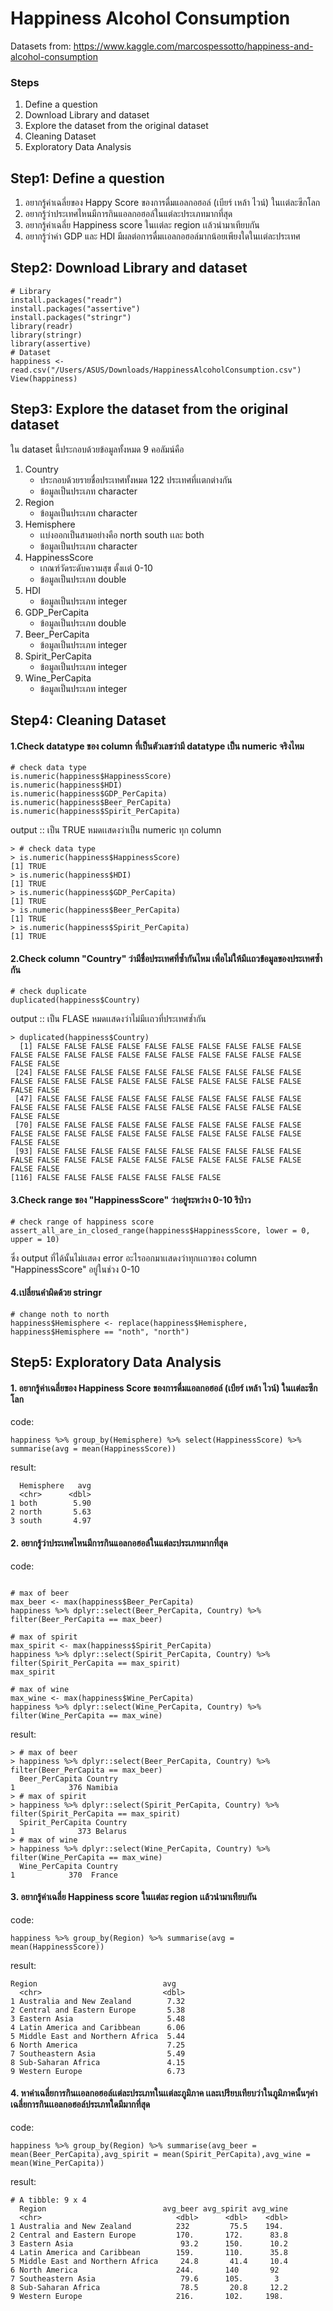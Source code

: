 # Happiness Alcohol Consumption
Datasets from: https://www.kaggle.com/marcospessotto/happiness-and-alcohol-consumption

### Steps
1. Define a question
2. Download Library and dataset
3. Explore the dataset from the original dataset
4. Cleaning Dataset
5. Exploratory Data Analysis

## Step1: Define a question

1. อยากรู้ค่าเฉลี่ยของ Happy Score ของการดื่มแอลกอฮอล์ (เบียร์ เหล้า ไวน์) ในเเต่ละซีกโลก
2. อยากรู้ว่าประเทศไหนมีการกินแอลกอฮอล์ในแต่ละประเภทมากที่สุด
3. อยากรู้ค่าเฉลี่ย Happiness score ในเเต่ละ region เเล้วนํามาเทียบกัน
4. อยากรู้ว่าค่า GDP และ HDI มีผลต่อการดื่มเเอลกอฮอล์มากน้อยเพียงใดในเเต่ละประเทศ


## Step2: Download Library and dataset
```
# Library
install.packages("readr")
install.packages("assertive")
install.packages("stringr")
library(readr)    
library(stringr)   
library(assertive)  
# Dataset
happiness <- read.csv("/Users/ASUS/Downloads/HappinessAlcoholConsumption.csv")
View(happiness)
```
## Step3: Explore the dataset from the original dataset
ใน dataset นี้ประกอบด้วยข้อมูลทั้งหมด 9 คอลัมน์คือ 
1. Country 
     - ประกอบด้วยรายชื่อประเทศทั้งหมด 122 ประเทศที่เเตกต่างกัน
     - ข้อมูลเป็นประเภท character
2. Region	
     - ข้อมูลเป็นประเภท character
3. Hemisphere 
     - เเบ่งออกเป็นสามอย่างคือ north south เเละ both
     - ข้อมูลเป็นประเภท character
4. HappinessScore 
     - เกณฑ์วัดระดับความสุข ตั้งเเต่ 0-10
     - ข้อมูลเป็นประเภท double
5. HDI	
     - ข้อมูลเป็นประเภท integer
6. GDP_PerCapita	
     - ข้อมูลเป็นประเภท double
7. Beer_PerCapita	
     - ข้อมูลเป็นประเภท integer
8. Spirit_PerCapita	
     - ข้อมูลเป็นประเภท integer
9. Wine_PerCapita
     - ข้อมูลเป็นประเภท integer

## Step4: Cleaning Dataset
#### 1.Check datatype ของ column ที่เป็นตัวเลขว่ามี datatype เป็น numeric จริงไหม
```
# check data type
is.numeric(happiness$HappinessScore)
is.numeric(happiness$HDI)
is.numeric(happiness$GDP_PerCapita)
is.numeric(happiness$Beer_PerCapita)
is.numeric(happiness$Spirit_PerCapita)
```
output ::
เป็น TRUE หมดเเสดงว่าเป็น numeric ทุก column
```
> # check data type
> is.numeric(happiness$HappinessScore)
[1] TRUE
> is.numeric(happiness$HDI)
[1] TRUE
> is.numeric(happiness$GDP_PerCapita)
[1] TRUE
> is.numeric(happiness$Beer_PerCapita)
[1] TRUE
> is.numeric(happiness$Spirit_PerCapita)
[1] TRUE
```
#### 2.Check column "Country" ว่ามีชื่อประเทศที่ซ้ำกันไหม เพื่อไม่ให้มีเเถวข้อมูลของประเทศซ้ำกัน
```
# check duplicate
duplicated(happiness$Country)
```
output ::
เป็น FLASE หมดเเสดงว่าไม่มีเเถวที่ประเทศซ้ำกัน
```
> duplicated(happiness$Country)
  [1] FALSE FALSE FALSE FALSE FALSE FALSE FALSE FALSE FALSE FALSE FALSE FALSE FALSE FALSE FALSE FALSE FALSE FALSE FALSE FALSE FALSE FALSE FALSE
 [24] FALSE FALSE FALSE FALSE FALSE FALSE FALSE FALSE FALSE FALSE FALSE FALSE FALSE FALSE FALSE FALSE FALSE FALSE FALSE FALSE FALSE FALSE FALSE
 [47] FALSE FALSE FALSE FALSE FALSE FALSE FALSE FALSE FALSE FALSE FALSE FALSE FALSE FALSE FALSE FALSE FALSE FALSE FALSE FALSE FALSE FALSE FALSE
 [70] FALSE FALSE FALSE FALSE FALSE FALSE FALSE FALSE FALSE FALSE FALSE FALSE FALSE FALSE FALSE FALSE FALSE FALSE FALSE FALSE FALSE FALSE FALSE
 [93] FALSE FALSE FALSE FALSE FALSE FALSE FALSE FALSE FALSE FALSE FALSE FALSE FALSE FALSE FALSE FALSE FALSE FALSE FALSE FALSE FALSE FALSE FALSE
[116] FALSE FALSE FALSE FALSE FALSE FALSE FALSE
```
#### 3.Check range ของ "HappinessScore" ว่าอยู่ระหว่าง 0-10 รึป่าว
```
# check range of happiness score
assert_all_are_in_closed_range(happiness$HappinessScore, lower = 0, upper = 10)
```
ซึ่ง output ที่ได้นั้นไม่เเสดง error อะไรออกมาเเสดงว่าทุกเเถวของ column "HappinessScore" อยู่ในช่วง 0-10
#### 4.เปลี่ยนคำผิดด้วย stringr
```
# change noth to north
happiness$Hemisphere <- replace(happiness$Hemisphere, happiness$Hemisphere == "noth", "north")
```


## Step5: Exploratory Data Analysis
#### 1. อยากรู้ค่าเฉลี่ยของ Happiness Score ของการดื่มแอลกอฮอล์ (เบียร์ เหล้า ไวน์) ในเเต่ละซีกโลก

code:
```
happiness %>% group_by(Hemisphere) %>% select(HappinessScore) %>% summarise(avg = mean(HappinessScore))
```
result:
```
  Hemisphere   avg
  <chr>      <dbl>
1 both        5.90
2 north       5.63
3 south       4.97
```
#### 2. อยากรู้ว่าประเทศไหนมีการกินแอลกอฮอล์ในแต่ละประเภทมากที่สุด

code:
```

# max of beer
max_beer <- max(happiness$Beer_PerCapita)
happiness %>% dplyr::select(Beer_PerCapita, Country) %>% filter(Beer_PerCapita == max_beer)

# max of spirit
max_spirit <- max(happiness$Spirit_PerCapita)
happiness %>% dplyr::select(Spirit_PerCapita, Country) %>% filter(Spirit_PerCapita == max_spirit)
max_spirit

# max of wine
max_wine <- max(happiness$Wine_PerCapita)
happiness %>% dplyr::select(Wine_PerCapita, Country) %>% filter(Wine_PerCapita == max_wine) 

```
result:
```
> # max of beer
> happiness %>% dplyr::select(Beer_PerCapita, Country) %>% filter(Beer_PerCapita == max_beer)
  Beer_PerCapita Country
1            376 Namibia
> # max of spirit
> happiness %>% dplyr::select(Spirit_PerCapita, Country) %>% filter(Spirit_PerCapita == max_spirit)
  Spirit_PerCapita Country
1              373 Belarus
> # max of wine
> happiness %>% dplyr::select(Wine_PerCapita, Country) %>% filter(Wine_PerCapita == max_wine) 
  Wine_PerCapita Country
1            370  France

```
#### 3. อยากรู้ค่าเฉลี่ย Happiness score ในเเต่ละ region เเล้วนํามาเทียบกัน

code:
```
happiness %>% group_by(Region) %>% summarise(avg = mean(HappinessScore))
```
result:
```
Region                            avg
  <chr>                           <dbl>
1 Australia and New Zealand        7.32
2 Central and Eastern Europe       5.38
3 Eastern Asia                     5.48
4 Latin America and Caribbean      6.06
5 Middle East and Northern Africa  5.44
6 North America                    7.25
7 Southeastern Asia                5.49
8 Sub-Saharan Africa               4.15
9 Western Europe                   6.73
```
#### 4. หาค่าเฉลี่ยการกินเเอลกอฮอล์เเต่ละประเภทในเเต่ละภูมิภาค เเละเปรียบเทียบว่าในภูมิภาคนั้นๆค่าเฉลี่ยการกินเเอลกอฮอล์ประเภทใดมีมากที่สุด

code:
```
happiness %>% group_by(Region) %>% summarise(avg_beer = mean(Beer_PerCapita),avg_spirit = mean(Spirit_PerCapita),avg_wine = mean(Wine_PerCapita))
```
result:
```
# A tibble: 9 x 4
  Region                          avg_beer avg_spirit avg_wine
  <chr>                              <dbl>      <dbl>    <dbl>
1 Australia and New Zealand          232         75.5    194. 
2 Central and Eastern Europe         170.       172.      83.8
3 Eastern Asia                        93.2      150.      10.2
4 Latin America and Caribbean        159.       110.      35.8
5 Middle East and Northern Africa     24.8       41.4     10.4
6 North America                      244.       140       92  
7 Southeastern Asia                   79.6      105.       3  
8 Sub-Saharan Africa                  78.5       20.8     12.2
9 Western Europe                     216.       102.     198. 
```
